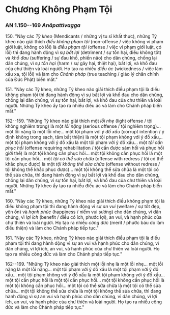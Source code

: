 # Chương Không Phạm Tội

### AN 1.150--169 *Anāpattivagga*

150\. "Này các *Tỳ kheo* (Mendicants / những vị tu sĩ khất thực), những Tỳ kheo nào giải thích *điều không phạm tội* (non-offense / việc không vi phạm giới luật, không có lỗi) là *điều phạm tội* (offense / việc vi phạm giới luật, có lỗi) thì đang hành động vì sự *bất lợi* (detriment / sự tổn hại, điều không tốt) và *khổ đau* (suffering / sự đau khổ, phiền não) cho dân chúng, chống lại dân chúng, vì sự *tổn hại* (harm / sự gây hại, thiệt hại), bất lợi, và khổ đau của chư thiên và loài người. Họ tạo ra nhiều *điều ác* (wickedness / việc làm xấu xa, tội lỗi) và làm cho *Chánh pháp* (true teaching / giáo lý chân chính của Đức Phật) biến mất."

<!--pg-->
151\. "Này các Tỳ kheo, những Tỳ kheo nào giải thích điều phạm tội là điều không phạm tội thì đang hành động vì sự bất lợi và khổ đau cho dân chúng, chống lại dân chúng, vì sự tổn hại, bất lợi, và khổ đau của chư thiên và loài người. Những Tỳ kheo ấy tạo ra nhiều điều ác và làm cho Chánh pháp biến mất."

<!--pg-->
152--159\. "Những Tỳ kheo nào giải thích một *lỗi nhẹ* (light offense / tội không nghiêm trọng) là một *lỗi nặng* (serious offense / tội nghiêm trọng)... một lỗi nặng là một lỗi nhẹ... một tội phạm với *ý đồ xấu* (corrupt intention / ý định không trong sạch, tâm bất thiện) là một tội phạm không với ý đồ xấu... một tội phạm không với ý đồ xấu là một tội phạm với ý đồ xấu... một *tội cần phục hồi* (offense requiring rehabilitation / tội cần được sám hối và phục hồi giới thể) là một tội không cần phục hồi... một tội không cần phục hồi là một tội cần phục hồi... một *tội có thể sửa chữa* (offense with redress / tội có thể khắc phục được) là một *tội không thể sửa chữa* (offense without redress / tội không thể khắc phục được)... một tội không thể sửa chữa là một tội có thể sửa chữa, thì đang hành động vì sự bất lợi và khổ đau cho dân chúng, chống lại dân chúng, vì sự tổn hại, bất lợi, và khổ đau của chư thiên và loài người. Những Tỳ kheo ấy tạo ra nhiều điều ác và làm cho Chánh pháp biến mất."

<!--pg-->
160\. "Này các Tỳ kheo, những Tỳ kheo nào giải thích điều không phạm tội là điều không phạm tội thì đang hành động vì sự *an vui* (welfare / sự tốt đẹp, yên ổn) và *hạnh phúc* (happiness / niềm vui sướng) cho dân chúng, vì dân chúng, vì *lợi ích* (benefit / điều có ích, phước lợi), an vui, và hạnh phúc của chư thiên và loài người. Họ tạo ra nhiều *công đức* (merit / phước báu do làm điều thiện) và làm cho Chánh pháp tiếp tục."

<!--pg-->
161\. "Này các Tỳ kheo, những Tỳ kheo nào giải thích điều phạm tội là điều phạm tội thì đang hành động vì sự an vui và hạnh phúc cho dân chúng, vì dân chúng, vì lợi ích, an vui, và hạnh phúc của chư thiên và loài người. Họ tạo ra nhiều công đức và làm cho Chánh pháp tiếp tục."

<!--pg-->
162--169\. "Những Tỳ kheo nào giải thích một lỗi nhẹ là một lỗi nhẹ... một lỗi nặng là một lỗi nặng... một tội phạm với ý đồ xấu là một tội phạm với ý đồ xấu... một tội phạm không với ý đồ xấu là một tội phạm không với ý đồ xấu... một tội cần phục hồi là một tội cần phục hồi... một tội không cần phục hồi là một tội không cần phục hồi... một tội có thể sửa chữa là một tội có thể sửa chữa... một tội không thể sửa chữa là một tội không thể sửa chữa, thì đang hành động vì sự an vui và hạnh phúc cho dân chúng, vì dân chúng, vì lợi ích, an vui, và hạnh phúc của chư thiên và loài người. Họ tạo ra nhiều công đức và làm cho Chánh pháp tiếp tục."

<!--pg-->